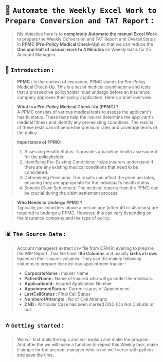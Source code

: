 # 📅 `Automate the Weekly Excel Work to Prepare Conversion and TAT Report` :  
> My objective here is to **completely Automate the manual Excel Work** to prepare the Weekly Conversion and TAT Report and Overall Status in **PPMC (Pre-Policy Medical Check-Up)** so that we can reduce the **One and Half of manual work to 4 Minutes** on Weekly basis for 25 Account Managers.


## 🔰 `Introduction` :
>**PPMC :** In the context of insurance, PPMC stands for Pre-Policy Medical Check-Up. This is a set of medical examinations and tests that a prospective policyholder must undergo before an insurance company approves their policy application. Here's a brief overview:

>**What is a Pre-Policy Medical Check-Up (PPMC) ?** <br>
A PPMC consists of various medical tests to assess the applicant's health status. These tests help the insurer determine the applicant's medical fitness and identify any pre-existing conditions. The results of these tests can influence the premium rates and coverage terms of the policy.

>**Importance of PPMC:** <br>
>1. Assessing Health Status: It provides a baseline health assessment for the policyholder.
>2. Identifying Pre-Existing Conditions: Helps insurers understand if there are any existing medical conditions that need to be considered.
>3. Determining Premiums: The results can affect the premium rates, ensuring they are appropriate for the individual's health status.
>4. Smooth Claim Settlement: The medical reports from the PPMC can be crucial during the claim settlement process.

>**Who Needs to Undergo PPMC ?** <br>
Typically, policyholders above a certain age (often 40 or 45 years) are required to undergo a PPMC. However, this can vary depending on the insurance company and the type of policy.


## 📊 `The Source Data` :
> Account manageers extract csv file from CRM in evening to prepare the WIP Report. This file have **185 Columns** and usually **lakhs of rows** based on their insurer volumes. They use the mainly following columns to prepare the next day appointment tracker :
>- **CorporateName :** Insurer Name
>- **PatientName :** Name of Insured who will go under the medicals.
>- **ApplicationId :** Insured Application Number
>- **AppointmentStatus :** Current starus of Appointment
>- **LastCallStatus :** Final Call Status
>- **NumberofAttempts :** No of Call Attempts
>- **DND :** Particular Case has been marked DND (Do Not Disturb) or not.


## ⭐ `Getting started` :
>We will first build the logic and will explain and make the program. And after the we will make a function to repeat this Weekly task, make it simple for the account manager who is not well verse with python and save the time.
